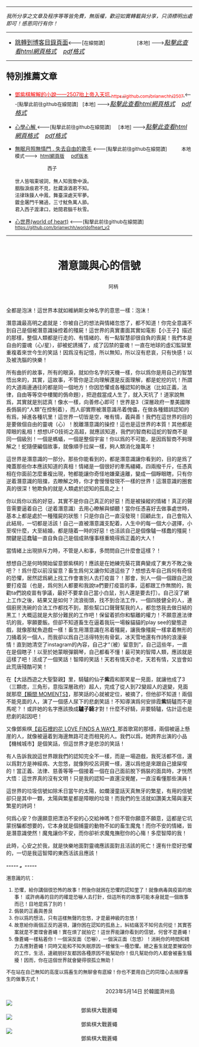 ***
*我所分享之文章及程序等等皆免費，無版權，歡迎如實轉載與分享，只須標明出處即可！感恩同行有你！* 
****
- [<font size=3>跳轉到博客目錄頁面</font>](../../tableOfContent.md)<---[<font size=2>在線閱讀</font>]&nbsp;&nbsp; &nbsp; &nbsp; &nbsp; &nbsp; &nbsp; &nbsp; &nbsp; &nbsp;&nbsp; &nbsp;  <font size=2> [本地] ---></font><font size=3>[*_點擊此查看html網頁格式_*](../../tableOfContent.html)&nbsp; &nbsp; [*_pdf格式_*](../../tableOfContent.md.pdf)</font>
****

### <p style="font-size: 23px; font-weight:900;">特別推薦文章</p>

- [<font color=red> 鄧紫棋解解的小說——2507抬上帝入天坑 <sub>https://github.com/brianwchh/2507 </sub></font>](https://github.com/brianwchh/worldofheart_v2/blob/main/md_and_html/%E9%84%A7%E7%B4%AB%E6%A3%8B%E8%A7%A3%E8%A7%A3%E7%9A%84%E5%B0%8F%E8%AA%AA%E2%80%94%E2%80%942507%E6%8A%AC%E4%B8%8A%E5%B8%9D%E5%85%A5%E5%A4%A9%E5%9D%91.md)<font size=2><---[點擊此前往github在線閱讀]</font>&nbsp;&nbsp; <font size=2> [本地] ---></font><font size=3>[*_點擊此查看html網頁格式_*](../../md_and_html/鄧紫棋解解的小說——2507抬上帝入天坑.html)&nbsp; &nbsp; [*_pdf格式_*](../../md_and_html/鄧紫棋解解的小說——2507抬上帝入天坑.md.pdf)</font> 

- [<font  > 心學心解 </font>](https://github.com/brianwchh/worldofheart_v2/blob/main/md_and_html/%E5%BF%83%E5%AD%B8%E6%96%B0%E8%A7%A3.md)<font size=2><---[點擊此前往github在線閱讀]</font>&nbsp;&nbsp; &nbsp;   <font size=2> [本地] ---></font><font size=3>[*_點擊此查看html網頁格式_*](../../md_and_html/心學新解.html)&nbsp; &nbsp; [*_pdf格式_*](../../md_and_html/心學新解.md.pdf)</font> 

- [<font  >無眠月照無情門 . 失去自由的歌手</font>](https://github.com/brianwchh/worldofheart_v2/blob/main/md_and_html/%E7%84%A1%E7%9C%A0%E6%9C%88%E7%85%A7%E7%84%A1%E6%83%85%E9%96%80.md)<font size=2> <---[點擊此前往github在線閱讀]</font> &nbsp;&nbsp;&nbsp;&nbsp;&nbsp;&nbsp;&nbsp;&nbsp; <font size=2>本地模式---> &nbsp;[html網頁版](../../md_and_html/無眠月照無情門.html) &nbsp;&nbsp;&nbsp; [pdf版本](../../md_and_html/無眠月照無情門.md.pdf) </font>

    <p><font size=2>&nbsp; &nbsp; &nbsp; &nbsp; &nbsp; &nbsp; &nbsp; &nbsp; &nbsp; &nbsp; &nbsp; &nbsp; 西子</br></br>世人皆唱東坡詞，無人知我歌中淚。</br>胭脂淚痕君不見，肚藏淚酒君不知。</br>法律珠鍊人中鳳，舞臺深處天牢夢。</br>鍍金屠門千豬過，三寸魷魚萬人舔。</br>君入西子渡津口，她閱君腦千秋雪。</font></p>
    
- [<font  >心世界(world of heart)</font>](https://github.com/brianwchh/worldofheart_v2)<font size=2> <---[點擊此前往github在線閱讀]</font> <sub> https://github.com/brianwchh/worldofheart_v2 </sub>

   

****



</br>

****<p align="center" style="font-size: 28px;">潛意識與心的信號</p>****

<p align="center" style="font-size: small;">&nbsp;&nbsp;&nbsp;&nbsp;&nbsp;&nbsp;&nbsp;&nbsp;&nbsp;&nbsp;&nbsp;&nbsp;&nbsp;&nbsp;&nbsp;&nbsp;&nbsp;&nbsp;&nbsp;&nbsp; 阿柄</p>




<div align="left"> <!-- div_1-->

  <p align="left"> 


  </br>

全都是泡沫！這世界本就如維納斯女神名字的意思一樣：泡沫！

潛意識最高明之處就是：你被自己的想法與情緒忽悠了，都不知道！你完全意識不到自己是個被潛意識操控着的殭屍！這世界的真實畫面其實如電影【小王子】描述的那樣，整個人類都是行走的、有情緒的、有一點智慧卻很自負的喪屍！我們本是自由的靈魂（心/星），卻被蛇誘捕了，成了囚禁的靈魂！一直在地球的虛幻監獄里重複着來世今生的笑話！因爲沒有記憶，所以無知，所以沒有悲哀，只有快感！以及被洗腦的快樂！

所有曲折的故事，所有的眼淚，就如你名字的天機一樣，你以爲你是用自己的智慧悟出來的，其實，這故事，不管你是正向理解還是反面理解，都是蛇挖的坑！所謂的大道兩邊通往的都是同一個地方！你因恐懼或各種認知的執迷（比如正義，法律，自由等等空中樓閣的僞命題），把遊戲當成人生了，就入天坑了！道家說無爲，其實就是別認真！像水一樣，向善修心即可！世界是3（深層政府一羣美國隊長僞裝的“人類”在控制着），而人卻實際被潛意識吊着傀儡，在做各種錯誤認知的有爲，掉進各種坑里！這世界一切皆是空，唯有情，義與善！我們在這世界的目的是要做個自由的靈魂（心）！脫離潛意識的操控！這也是這世界的本質！其他都是障眼的亂相！想想UFO技術之高超，就應該知道，我們的智商和這蛇的智商不是同一個級別！一個是螞蟻，一個是整個宇宙！你以爲的不可能，是因爲智商不夠理解之！蛇隨便編個故事，就像順手拉屎一樣，夠人類消化幾萬年！   

這世界是潛意識的一部分。那些你能看到的，都是潛意識讓你看到的，目的是爲了掩蓋那些你本應該知道的真相！情緒是一個很好的牽馬繮繩，四兩撥千斤，任憑真相在你面前怎麼重複出現，牠都能讓你奇怪地嫌棄遠離，變成一個睜眼瞎，只有你逆着潛意識的阻擋，去瞭解之時，你才會慢慢發現不一樣的世界！這潛意識的圈套真的很深！牠欺負的就是人類處於認知的孤島之上！

你以爲你以爲的好惡，其實不是你自己真正的好惡！而是被操縱的情緒！真正的聲音需要逼着自己（逆着潛意識）去用心瞭解與傾聽！當你任憑喜好去做事處世時，基本上都是處於一種殭屍的狀態！只是你自己一直沒發現！回顧此生，自己會陷入此結局，一切都是活該！自己一直被潛意識支配着，人生中的每一個大小選擇，小至喫什麼，大至結婚，都是隨着一時的好惡！也活該自己是個像驢一樣蠢的殭屍！關鍵是這蠢驢一直自負自己是個成熟懂事穩重曉得爲正義的大人！

當情緒上出現排斥力時，不管是人和事，多問問自己什麼會這樣？！

想想自己是何時開始留意鄧紫棋的！應該是在她練完葵花寶典變成了東方不敗之後吧？！爲什麼以前沒留意？畜生爲何又讓你知道這些了？想想去年自己爲何有奇怪的恐懼，居然認爲網上找工作會害別人去打疫苗？！那會，別人一個一個跟自己說要打疫苗（也是，爲何別人都要和我說ta們要打疫苗的事，這都跟工作無關的，我勸ta們說疫苗有爭議，最好不要拿自己當小白鼠，別人還是要去打）。自己沒了網上工作之後，結果又是如何？流浪街頭，找不到合法工作，一個四肢健全的人，連個廚房洗碗的合法工作都找不到，那些幫口口聲聲幫我的人，都忽悠我去做日結的黑工！大概這就是大部分難民的工作吧！保留着抓你和驅離的權力！不願意進法律坑的我，寧願要飯。但卻不知道畜生在逼着我玩一場躲貓貓的play see的變態遊戲，就像那魷魚遊戲一樣！畜生用潛意識在吊着殭屍，讓我像殭屍一樣拿着無形的刀捅着另一個人，而我卻以爲自己活得特別有骨氣，冰天雪地還有作詩的浪漫豪情！直到她清空了instagram的內容，自己才“（被）留意到”，自己這些年，一直在是個瞎子！以至於她蒙眼彈鋼琴，自己都看不懂！最可笑的智障人類，應該就是這樣了吧！活成了一個笑話！智障的笑話！天若有情天亦老，天若有情，又豈會如此荒唐殘酷可笑！

在【大話西遊之大聖娶親】里，騎驢的仙子**紫**霞和那笑星一見面，就讓他成了3（三顆痣，三角形，意指深層政府）超人，完成了從人到72變超人的退變，見面就那麼[【瞬間 MOMENTS】](https://youtu.be/ziDO6HWb4R8)，那笑話的心就被定位，被摘了，但他卻不知道！兩個不能見面的人，演了一個感人尿下的悲劇笑話！不知導演爲何安排霞**紫**騎驢而不是馬呢？！或許她的名字應該換成**驢子騎**才對！什麼不好騎，非要騎驢，估計這也是悲劇的起因吧！  

又像鄧紫棋[【岩石裡的花 LOVE FINDS A WAY】](https://youtu.be/I1Kx8Ii4eYk)那首歌寫的那樣，兩個被逼上懸崖的人，就像被逼着到海邊無路可走而相見的人。我們以爲，她跨界出演的小品【機械城市】是個笑話，但這世界才是悲涼的笑話！

有人告訴我說這世界跟我們的認知完全不一樣，而是一場遊戲，我死活都不信，還以爲對方是神經病、大忽悠，就像狗咬呂洞賓一樣，還以爲他是來跟自己搶屎喫的！當正義、法律、慈善等等一個接着一個在自己面前脫下僞裝的面具時，才恍然大悟：這世界真的沒有文明！只是我的認知一直還沒覺醒，一直沒看懂那些演員！

這世界的垃圾信號如除禾日當午的太陽，如爛漫童話天真無牙的繁星，有用的信號卻只是其中一顆，太陽與繁星都是障眼的垃圾！而我們的生活就如讚美太陽與漫天繁星的詩詞！

何爲心安？你還願意把漂泊不安的心交給神嗎？但不管你願意不願意，這都是它坑蒙拐騙都想要的，它本身就是個捕靈的動物不如的畜生魔鬼！而你不安的情緒，皆是潛意識使然！魔鬼讓你不安，而你卻祈求魔鬼撫慰你的心殤！多麼智障的我！    

此時，心安之於我，就是快樂地面對靈魂應該面對且活該的死亡！還有什麼好恐懼的，一切是我這智障的東西活該且應該！


***_-----&nbsp;。-----_***

<font size=2>

潛意識的坑：

1. 恐懼，給你講個很恐怖的故事！然後你就困在恐懼的認知里了！就像病毒與疫苗的故事！ 或許病毒的目的的確是恐嚇人去打針，但這所有的故事可能本身就是一個故事而已！目地是爲了別的！
2. 僞裝的正義與善良  
3. 你以爲的想法，只有這樣無聲的忽悠，才是最神級的忽悠！  
4. 故意給你兩個正反的選項，讓你困在認知的孤島上，糾結痛苦不知何去何從！其實答案就是不要理會蒼蠅！實在煩了就拍它！這世界能讓你看到的信號，何曾不是蒼蠅！
5. 像蒼蠅一樣粘着你！一個演反面（恐嚇），一個演正面（忽悠）！消耗你的時間和精力去應對蒼蠅！同時又能和不知失眠原因一樣催生一種恐懼。總之畜生就是要摧毀你的工作，生活，連親朋好友都因各種原因不能幫助你！但凡幫助你的人都會被畜生騷擾！因而，你在這個世界就會變得很孤立無助！

不在站在自己無知的高度以爲畜生的無聊會有底線！你也不要用自己的同理心去揣摩畜生的做事方式！


</font>

</p>



  <p align="right"> 2023年5月14日  於韓國濟州島 &nbsp;&nbsp;&nbsp;&nbsp;&nbsp;&nbsp;&nbsp;&nbsp;&nbsp;&nbsp;&nbsp; </p>  
  
</div> <!-- end of div_1-->

  




<!-- image area, flex to make it center,it may not work for github, for html and pdf rendering only -->
<div align="center" style="page-break-inside: avoid; margin-top:1px; margin-bottom:1px;"> <!-- pictureWrapper_div add this only to make the bendan github understand -->
  <div class="ImageWrapperFlex" >
   <div class="FlexSide"  ></div>
   <image class="FlexImage"   src='./images/鄧紫棋大戰蒼蠅1.png'/>
   <div class="FlexSide" ></div>
  </div>
  <p align="center" style="margin:0px;"> 鄧紫棋大戰蒼蠅 </p> 
</div> <!-- end pictureWrapper_div -->

<!-- image area, flex to make it center,it may not work for github, for html and pdf rendering only -->
<div align="center" style="page-break-inside: avoid; margin-top:1px; margin-bottom:1px;"> <!-- pictureWrapper_div add this only to make the bendan github understand -->
  <div class="ImageWrapperFlex" >
   <div class="FlexSide"  ></div>
   <image class="FlexImage"   src='./images/鄧紫棋大戰蒼蠅2.png'/>
   <div class="FlexSide" ></div>
  </div>
  <p align="center" style="margin:0px;"> 鄧紫棋大戰蒼蠅 </p> 
</div> <!-- end pictureWrapper_div -->

<!-- image area, flex to make it center,it may not work for github, for html and pdf rendering only -->
<div align="center" style="page-break-inside: avoid; margin-top:1px; margin-bottom:1px;"> <!-- pictureWrapper_div add this only to make the bendan github understand -->
  <div class="ImageWrapperFlex" >
   <div class="FlexSide"  ></div>
   <image class="FlexImage"   src='./images/鄧紫棋大戰蒼蠅3.png'/>
   <div class="FlexSide" ></div>
  </div>
  <p align="center" style="margin:0px;"> 鄧紫棋大戰蒼蠅 </p> 
</div> <!-- end pictureWrapper_div -->

</br>
</br>


<style>

.ImageWrapperFlex {
    display: flex; 
    flex-direction: row; 
    margin-top: 1px; 
    margin-bottom: 1px;

    width: 100% ;
}

.FlexSide {
    flex-basis: 0px ;
    flex:1;

}



/* large device screen 設置熒幕顯示圖片大小（電腦等大型屏幕）*/
@media only screen and (min-width: 600px) {

    .FlexImage {
        flex-basis: 600px ;
        flex:0;    
        height:auto; 
        max-width: 600px;
        min-width: 600px;
     
    }

}

 /* small device screen 設置熒幕顯示圖片大小（平板手機等屏幕）*/
@media only screen and (max-width: 600px) {
    
    .FlexImage {
        flex-basis: 600px ;
        flex:1;
        height:auto; 
     
    }

}

/* style for print !important 設置打印圖片大小*/
@media print {

    .FlexImage {
        flex-basis: 500px ;
        flex:0;    
        height:auto; 
        max-width: 500px;
        min-width: 500px;
     
    }
}


</style>


